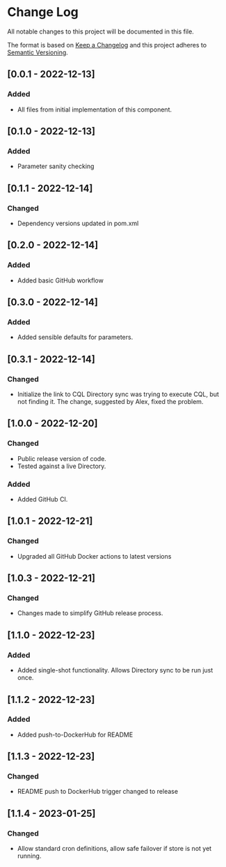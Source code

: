 # Change Log
All notable changes to this project will be documented in this file.

The format is based on [Keep a Changelog](http://keepachangelog.com/)
and this project adheres to [Semantic Versioning](http://semver.org/).

## [0.0.1 - 2022-12-13]
### Added
- All files from initial implementation of this component.

## [0.1.0 - 2022-12-13]
### Added
- Parameter sanity checking

## [0.1.1 - 2022-12-14]
### Changed
- Dependency versions updated in pom.xml

## [0.2.0 - 2022-12-14]
### Added
- Added basic GitHub workflow

## [0.3.0 - 2022-12-14]
### Added
- Added sensible defaults for parameters.

## [0.3.1 - 2022-12-14]
### Changed
- Initialize the link to CQL Directory sync was trying to execute CQL, but not finding it. The change, suggested by Alex, fixed the problem.

## [1.0.0 - 2022-12-20]
### Changed
- Public release version of code.
- Tested against a live Directory.
### Added
- Added GitHub CI.

## [1.0.1 - 2022-12-21]
### Changed
- Upgraded all GitHub Docker actions to latest versions

## [1.0.3 - 2022-12-21]
### Changed
- Changes made to simplify GitHub release process.

## [1.1.0 - 2022-12-23]
### Added
- Added single-shot functionality. Allows Directory sync to be run just once.

## [1.1.2 - 2022-12-23]
### Added
- Added push-to-DockerHub for README

## [1.1.3 - 2022-12-23]
### Changed
- README push to DockerHub trigger changed to release

## [1.1.4 - 2023-01-25]
### Changed
- Allow standard cron definitions, allow safe failover if store is not yet running.

